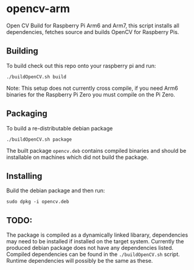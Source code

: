 # opencv-arm
Open CV Build for Raspberry Pi Arm6 and Arm7, this script installs all dependencies, fetches source and builds OpenCV for Raspberry Pis.

## Building
To build check out this repo onto your raspberry pi and run:
```
./buildOpenCV.sh build
```

Note: This setup does not currently cross compile, if you need Arm6 binaries for the Raspberry Pi Zero you must compile on the Pi Zero.

## Packaging
To build a re-distributable debian package
```
./buildOpenCV.sh package
```

The built package `opencv.deb` contains compiled binaries and should be installable on machines which did not build the package.


## Installing
Build the debian package and then run:
```
sudo dpkg -i opencv.deb
```

## TODO:
The package is compiled as a dynamically linked libarary, dependencies may need to be installed if installed on the target system.  Currently the produced debian package does not have any dependencies listed.  Compiled dependencies can be found in the `./buildOpenCV.sh` script.  Runtime dependencies will possibly be the same as these.
